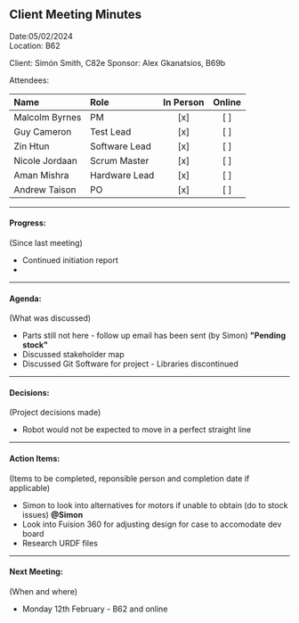 ## Client Meeting Minutes  

Date:05/02/2024  
Location: B62

Client: Simón Smith, C82e
Sponsor: Alex Gkanatsios, B69b

Attendees:

|Name|Role|In Person|Online|
|:--|:--|:--:|:--:|
|Malcolm Byrnes| PM | [x] | [ ] |
|Guy Cameron | Test Lead | [x] | [ ] |
|Zin Htun | Software Lead | [x] | [ ] |
|Nicole Jordaan | Scrum Master | [x] | [ ] |
|Aman Mishra | Hardware Lead | [x] | [ ] |
|Andrew Taison | PO | [x] | [ ] |

---  

#### Progress:  
(Since last meeting)  

* Continued initiation report  
* 

---  

#### Agenda:  
(What was discussed)  

* Parts still not here - follow up email has been sent (by Simon) **"Pending stock"**
* Discussed stakeholder map  
* Discussed Git Software for project - Libraries discontinued  

---  

#### Decisions:  
(Project decisions made)  

* Robot would not be expected to move in a perfect straight line  

---  

#### Action Items:  
(Items to be completed, reponsible person and completion date if applicable)  

* Simon to look into alternatives for motors if unable to obtain (do to stock issues) **@Simon**  
* Look into Fuision 360 for adjusting design for case to accomodate dev board  
* Research URDF files  

---  

#### Next Meeting:
(When and where)  

* Monday 12th February - B62 and online  